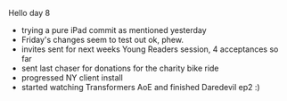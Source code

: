 Hello day 8

* trying a pure iPad commit as mentioned yesterday 
* Friday's changes seem to test out ok, phew. 
* invites sent for next weeks Young Readers session, 4 acceptances so far
* sent last chaser for donations for the charity bike ride
* progressed NY client install
* started watching Transformers AoE and finished Daredevil ep2 :)


